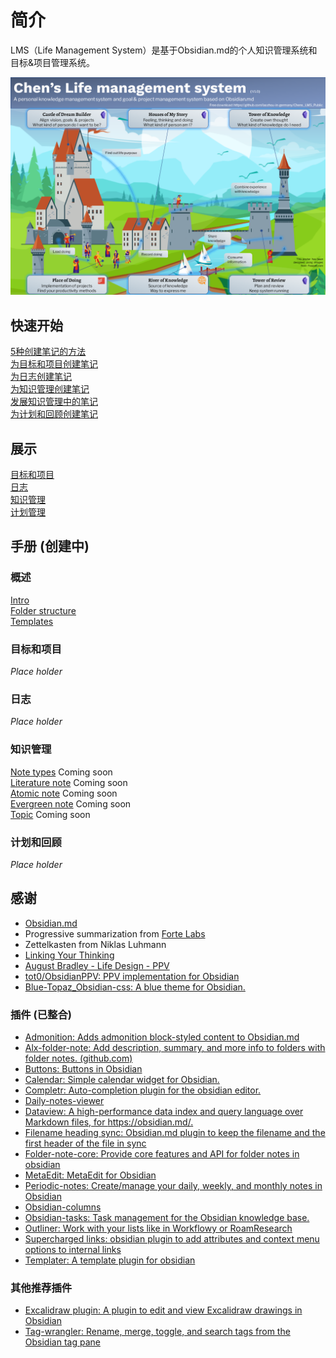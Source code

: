 # 简介

LMS（Life Management System）是基于Obsidian.md的个人知识管理系统和目标&项目管理系统。


![LMS_poster_landscape](subpages_en/images/LMS_poster_landscape.png)


## 快速开始
[5种创建笔记的方法](subpages_cn/QS_a1_5_ways_to_create_new_notes.md)  
[为目标和项目创建笔记](subpages_cn/QS_b1_Create_notes_for_goals_projects.md)  
[为日志创建笔记](subpages_cn/QS_c1_Create_notes_for_journal.md)  
[为知识管理创建笔记](subpages_cn/QS_d1_Create_notes_for_knowledge_management.md)   
[发展知识管理中的笔记](subpages_cn/QS_d2_Develop_notes_for_knowledge_management.md)  
[为计划和回顾创建笔记](subpages_cn/QS_e1_Create_notes_for_plans_reviews.md)    

## 展示
[目标和项目](subpages_cn/SC_a1_Goals_projects.md)   
[日志](subpages_cn/SC_b1_Journal.md)   
[知识管理](subpages_cn/SC_c1_Knowledge_management.md)    
[计划管理](subpages_cn/SC_d1_Plans_Reviews.md)  

## 手册 (创建中)
### 概述
[Intro](subpages_cn/01_Intro.md)  
[Folder structure](subpages_cn/02_Folder_structure.md)  
[Templates](subpages_cn/03_Templates.md)   

### 目标和项目
*Place holder*  

### 日志
*Place holder*  

### 知识管理
[Note types](subpages_cn/PKM01_Note_types.md)   Coming soon  
[Literature note](subpages_cn/PKM03_Literature_note.md) Coming soon  
[Atomic note](subpages_cn/PKM04_Atomic_note.md) Coming soon  
[Evergreen note](subpages_cn/PKM005_Evergreen_note.md) Coming soon  
[Topic](subpages_cn/PKM006_Topic.md) Coming soon  



### 计划和回顾
*Place holder*  


## 感谢
- [Obsidian.md](https://obsidian.md/)
- Progressive summarization from [Forte Labs](https://fortelabs.co/)
- Zettelkasten from Niklas Luhmann
- [Linking Your Thinking](https://www.linkingyourthinking.com/)
- [August Bradley - Life Design - PPV](https://www.youtube.com/user/augustbradley/featured)
- [tot0/ObsidianPPV: PPV implementation for Obsidian](https://github.com/tot0/ObsidianPPV)
- [Blue-Topaz_Obsidian-css: A blue theme for Obsidian. ](https://github.com/whyt-byte/Blue-Topaz_Obsidian-css)

### 插件 (已整合)
- [Admonition: Adds admonition block-styled content to Obsidian.md ](https://github.com/valentine195/obsidian-admonition)
- [Alx-folder-note: Add description, summary, and more info to folders with folder notes. (github.com)](https://github.com/aidenlx/alx-folder-note)
- [Buttons: Buttons in Obsidian ](https://github.com/shabegom/buttons)
- [Calendar: Simple calendar widget for Obsidian. ](https://github.com/liamcain/obsidian-calendar-plugin)
- [Completr: Auto-completion plugin for the obsidian editor. ](https://github.com/tth05/obsidian-completr)
- [Daily-notes-viewer ](https://github.com/Johnson0907/obsidian-daily-notes-viewer)
- [Dataview: A high-performance data index and query language over Markdown files, for https://obsidian.md/. ](https://github.com/blacksmithgu/obsidian-dataview)
- [Filename heading sync: Obsidian.md plugin to keep the filename and the first header of the file in sync ](https://github.com/dvcrn/obsidian-filename-heading-sync)
- [Folder-note-core: Provide core features and API for folder notes in obsidian](https://github.com/aidenlx/folder-note-core)
- [MetaEdit: MetaEdit for Obsidian ](https://github.com/chhoumann/MetaEdit)
- [Periodic-notes: Create/manage your daily, weekly, and monthly notes in Obsidian ](https://github.com/liamcain/obsidian-periodic-notes)
- [Obsidian-columns](https://github.com/tnichols217/obsidian-columns)
- [Obsidian-tasks: Task management for the Obsidian knowledge base. ](https://github.com/obsidian-tasks-group/obsidian-tasks)
- [Outliner: Work with your lists like in Workflowy or RoamResearch](https://github.com/vslinko/obsidian-outliner)
- [Supercharged links: obsidian plugin to add attributes and context menu options to internal links ](https://github.com/mdelobelle/obsidian_supercharged_links)
- [Templater: A template plugin for obsidian ](https://github.com/SilentVoid13/Templater)


### 其他推荐插件 
- [Excalidraw plugin: A plugin to edit and view Excalidraw drawings in Obsidian ](https://github.com/zsviczian/obsidian-excalidraw-plugin)
- [Tag-wrangler: Rename, merge, toggle, and search tags from the Obsidian tag pane ](https://github.com/pjeby/tag-wrangler)